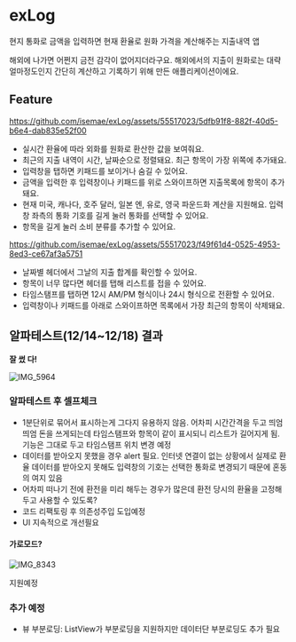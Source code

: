 # exLog
현지 통화로 금액을 입력하면 현재 환율로 원화 가격을 계산해주는 지출내역 앱

해외에 나가면 어쩐지 금전 감각이 없어지더라구요. 해외에서의 지출이 원화로는 대략 얼마정도인지 간단히 계산하고 기록하기 위해 만든 애플리케이션이에요.  

## Feature
https://github.com/isemae/exLog/assets/55517023/5dfb91f8-882f-40d5-b6e4-dab835e52f00
- 실시간 환율에 따라 외화를 원화로 환산한 값을 보여줘요.
- 최근의 지출 내역이 시간, 날짜순으로 정렬돼요. 최근 항목이 가장 위쪽에 추가돼요.
- 입력창을 탭하면 키패드를 보이거나 숨길 수 있어요.
- 금액을 입력한 후 입력창이나 키패드를 위로 스와이프하면 지출목록에 항목이 추가돼요.
- 현재 미국, 캐나다, 호주 달러, 일본 엔, 유로, 영국 파운드화 계산을 지원해요. 입력창 좌측의 통화 기호를 길게 눌러 통화를 선택할 수 있어요.
- 항목을 길게 눌러 소비 분류를 추가할 수 있어요.

https://github.com/isemae/exLog/assets/55517023/f49f61d4-0525-4953-8ed3-ce67af3a5751

- 날짜별 헤더에서 그날의 지출 합계를 확인할 수 있어요.
- 항목이 너무 많다면 헤더를 탭해 리스트를 접을 수 있어요.
- 타임스탬프를 탭하면 12시 AM/PM 형식이나 24시 형식으로 전환할 수 있어요.
- 입력창이나 키패드를 아래로 스와이프하면 목록에서 가장 최근의 항목이 삭제돼요.



## 알파테스트(12/14~12/18) 결과
**잘 썼 다!**

![IMG_5964](https://github.com/isemae/exLog/assets/55517023/93b2fe89-4a07-40bf-bf89-e0b2d5d054fd)

### 알파테스트 후 셀프체크
- 1분단위로 묶어서 표시하는게 그다지 유용하지 않음. 어차피 시간간격을 두고 띄엄띄엄 돈을 쓰게되는데 타임스탬프와 항목이 같이 표시되니 리스트가 길어지게 됨. 기능은 그대로 두고 타임스탬프 위치 변경 예정
- 데이터를 받아오지 못했을 경우 alert 필요. 인터넷 연결이 없는 상황에서 실제로 환율 데이터를 받아오지 못해도 입력창의 기호는 선택한 통화로 변경되기 때문에 혼동의 여지 있음
- 어차피 떠나기 전에 환전을 미리 해두는 경우가 많은데 환전 당시의 환율을 고정해두고 사용할 수 있도록? 
- 코드 리팩토링 후 의존성주입 도입예정
- UI 지속적으로 개선필요

#### 가로모드? 
![IMG_8343](https://github.com/isemae/exLog/assets/55517023/d87b8267-5bbc-42f1-b542-c34cba436e1a)

지원예정

### 추가 예정
- 뷰 부분로딩: ListView가 부분로딩을 지원하지만 데이터단 부분로딩도 추가 필요

 

